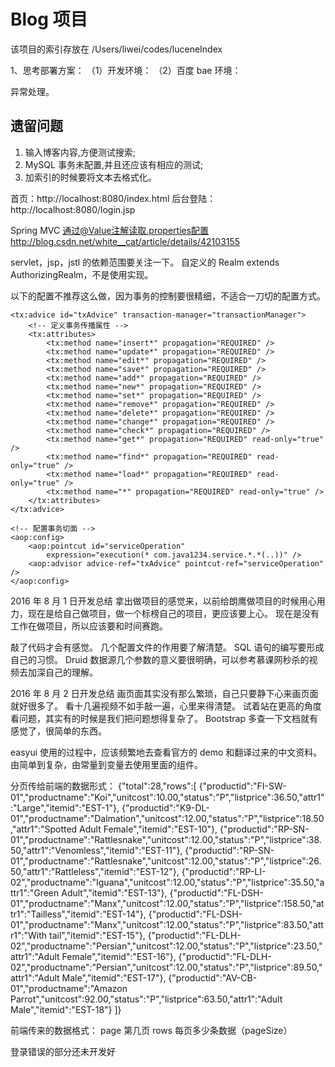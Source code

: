# Blog 项目

该项目的索引存放在 /Users/liwei/codes/luceneIndex


1、思考部署方案：
（1）开发环境：
（2）百度 bae 环境：

异常处理。

## 遗留问题
1. 输入博客内容,方便测试搜索;
2. MySQL 事务未配置,并且还应该有相应的测试;
3. 加索引的时候要将文本去格式化。


首页：http://localhost:8080/index.html
后台登陆：http://localhost:8080/login.jsp

Spring MVC 通过@Value注解读取.properties配置
http://blog.csdn.net/white__cat/article/details/42103155

servlet，jsp，jstl 的依赖范围要关注一下。
自定义的 Realm extends AuthorizingRealm，不是使用实现。


以下的配置不推荐这么做，因为事务的控制要很精细，不适合一刀切的配置方式。
<!-- 配置事务通知属性 -->
    <tx:advice id="txAdvice" transaction-manager="transactionManager">
        <!-- 定义事务传播属性 -->
        <tx:attributes>
            <tx:method name="insert*" propagation="REQUIRED" />
            <tx:method name="update*" propagation="REQUIRED" />
            <tx:method name="edit*" propagation="REQUIRED" />
            <tx:method name="save*" propagation="REQUIRED" />
            <tx:method name="add*" propagation="REQUIRED" />
            <tx:method name="new*" propagation="REQUIRED" />
            <tx:method name="set*" propagation="REQUIRED" />
            <tx:method name="remove*" propagation="REQUIRED" />
            <tx:method name="delete*" propagation="REQUIRED" />
            <tx:method name="change*" propagation="REQUIRED" />
            <tx:method name="check*" propagation="REQUIRED" />
            <tx:method name="get*" propagation="REQUIRED" read-only="true" />
            <tx:method name="find*" propagation="REQUIRED" read-only="true" />
            <tx:method name="load*" propagation="REQUIRED" read-only="true" />
            <tx:method name="*" propagation="REQUIRED" read-only="true" />
        </tx:attributes>
    </tx:advice>

    <!-- 配置事务切面 -->
    <aop:config>
        <aop:pointcut id="serviceOperation"
            expression="execution(* com.java1234.service.*.*(..))" />
        <aop:advisor advice-ref="txAdvice" pointcut-ref="serviceOperation" />
    </aop:config>


2016 年 8 月 1 日开发总结
拿出做项目的感觉来，以前给朗鹰做项目的时候用心用力，现在是给自己做项目，做一个标榜自己的项目，更应该要上心。
现在是没有工作在做项目，所以应该要和时间赛跑。


敲了代码才会有感觉。
几个配置文件的作用要了解清楚。
SQL 语句的编写要形成自己的习惯。
Druid 数据源几个参数的意义要很明确，可以参考慕课网秒杀的视频去加深自己的理解。

2016 年 8 月 2 日开发总结
画页面其实没有那么繁琐，自己只要静下心来画页面就好很多了。
看十几遍视频不如手敲一遍，心里来得清楚。
试着站在更高的角度看问题，其实有的时候是我们把问题想得复杂了。
Bootstrap 多查一下文档就有感觉了，很简单的东西。



easyui 使用的过程中，应该频繁地去查看官方的 demo 和翻译过来的中文资料。
由简单到复杂，由常量到变量去使用里面的组件。

分页传给前端的数据形式：
{"total":28,"rows":[
	{"productid":"FI-SW-01","productname":"Koi","unitcost":10.00,"status":"P","listprice":36.50,"attr1":"Large","itemid":"EST-1"},
	{"productid":"K9-DL-01","productname":"Dalmation","unitcost":12.00,"status":"P","listprice":18.50,"attr1":"Spotted Adult Female","itemid":"EST-10"},
	{"productid":"RP-SN-01","productname":"Rattlesnake","unitcost":12.00,"status":"P","listprice":38.50,"attr1":"Venomless","itemid":"EST-11"},
	{"productid":"RP-SN-01","productname":"Rattlesnake","unitcost":12.00,"status":"P","listprice":26.50,"attr1":"Rattleless","itemid":"EST-12"},
	{"productid":"RP-LI-02","productname":"Iguana","unitcost":12.00,"status":"P","listprice":35.50,"attr1":"Green Adult","itemid":"EST-13"},
	{"productid":"FL-DSH-01","productname":"Manx","unitcost":12.00,"status":"P","listprice":158.50,"attr1":"Tailless","itemid":"EST-14"},
	{"productid":"FL-DSH-01","productname":"Manx","unitcost":12.00,"status":"P","listprice":83.50,"attr1":"With tail","itemid":"EST-15"},
	{"productid":"FL-DLH-02","productname":"Persian","unitcost":12.00,"status":"P","listprice":23.50,"attr1":"Adult Female","itemid":"EST-16"},
	{"productid":"FL-DLH-02","productname":"Persian","unitcost":12.00,"status":"P","listprice":89.50,"attr1":"Adult Male","itemid":"EST-17"},
	{"productid":"AV-CB-01","productname":"Amazon Parrot","unitcost":92.00,"status":"P","listprice":63.50,"attr1":"Adult Male","itemid":"EST-18"}
]}

前端传来的数据格式：
page 第几页
rows 每页多少条数据（pageSize）


登录错误的部分还未开发好

